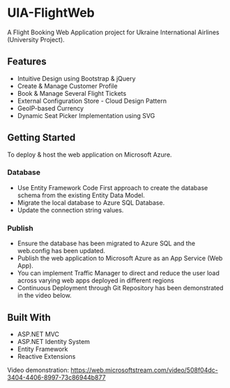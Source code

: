 # UIA-FlightWeb
A Flight Booking Web Application project for Ukraine International Airlines (University Project).

## Features
 * Intuitive Design using Bootstrap & jQuery
 * Create & Manage Customer Profile
 * Book & Manage Several Flight Tickets
 * External Configuration Store - Cloud Design Pattern
 * GeoIP-based Currency
 * Dynamic Seat Picker Implementation using SVG
 
## Getting Started
To deploy & host the web application on Microsoft Azure.

### Database
* Use Entity Framework Code First approach to create the database schema from the existing Entity Data Model.
* Migrate the local database to Azure SQL Database.
* Update the connection string values.

### Publish
* Ensure the database has been migrated to Azure SQL and the web.config has been updated.
* Publish the web application to Microsoft Azure as an App Service (Web App).
* You can implement Traffic Manager to direct and reduce the user load across varying web apps deployed in different regions
* Continuous Deployment through Git Repository has been demonstrated in the video below.

## Built With
* ASP.NET MVC
* ASP.NET Identity System
* Entity Framework
* Reactive Extensions

Video demonstration: https://web.microsoftstream.com/video/508f04dc-3404-4406-8997-73c86944b877
